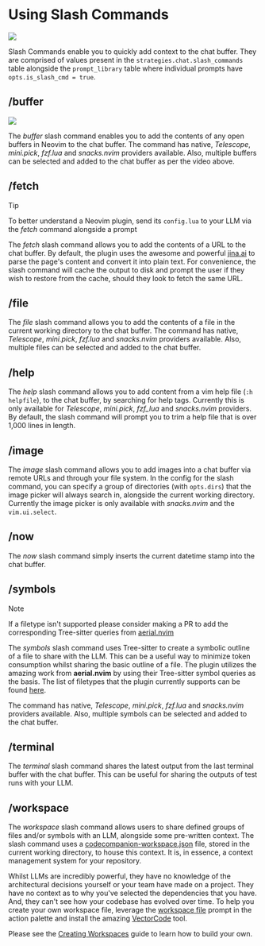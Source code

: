 # Using Slash Commands

<p>
  <img src="https://github.com/user-attachments/assets/02b4d5e2-3b40-4044-8a85-ccd6dfa6d271" />
</p>

Slash Commands enable you to quickly add context to the chat buffer. They are comprised of values present in the `strategies.chat.slash_commands` table alongside the `prompt_library` table where individual prompts have `opts.is_slash_cmd = true`.

## /buffer

<p>
<img src="https://github.com/user-attachments/assets/1be7593b-f77f-44f9-a418-1d04b3f46785" />
</p>

The _buffer_ slash command enables you to add the contents of any open buffers in Neovim to the chat buffer. The command has native, _Telescope_, _mini.pick_, _fzf.lua_ and _snacks.nvim_ providers available. Also, multiple buffers can be selected and added to the chat buffer as per the video above.

## /fetch

> [!TIP]
> To better understand a Neovim plugin, send its `config.lua` to your LLM via the _fetch_ command alongside a prompt

The _fetch_ slash command allows you to add the contents of a URL to the chat buffer. By default, the plugin uses the awesome and powerful [jina.ai](https://jina.ai) to parse the page's content and convert it into plain text. For convenience, the slash command will cache the output to disk and prompt the user if they wish to restore from the cache, should they look to fetch the same URL.

## /file

The _file_ slash command allows you to add the contents of a file in the current working directory to the chat buffer. The command has native, _Telescope_, _mini.pick_, _fzf.lua_ and _snacks.nvim_ providers available. Also, multiple files can be selected and added to the chat buffer.

## /help

The _help_ slash command allows you to add content from a vim help file (`:h helpfile`), to the chat buffer, by searching for help tags. Currently this is only available for _Telescope_, _mini.pick_, _fzf_lua_ and _snacks.nvim_ providers. By default, the slash command will prompt you to trim a help file that is over 1,000 lines in length.

## /image

The _image_ slash command allows you to add images into a chat buffer via remote URLs and through your file system. In the config for the slash command, you can specify a group of directories (with `opts.dirs`) that the image picker will always search in, alongside the current working directory. Currently the image picker is only available with _snacks.nvim_ and the `vim.ui.select`.

## /now

The _now_ slash command simply inserts the current datetime stamp into the chat buffer.

## /symbols

> [!NOTE]
> If a filetype isn't supported please consider making a PR to add the corresponding Tree-sitter queries from
> [aerial.nvim](https://github.com/stevearc/aerial.nvim)

The _symbols_ slash command uses Tree-sitter to create a symbolic outline of a file to share with the LLM. This can be a useful way to minimize token consumption whilst sharing the basic outline of a file. The plugin utilizes the amazing work from **aerial.nvim** by using their Tree-sitter symbol queries as the basis. The list of filetypes that the plugin currently supports can be found [here](https://github.com/olimorris/codecompanion.nvim/tree/main/queries).

The command has native, _Telescope_, _mini.pick_, _fzf.lua_ and _snacks.nvim_ providers available. Also, multiple symbols can be selected and added to the chat buffer.

## /terminal

The _terminal_ slash command shares the latest output from the last terminal buffer with the chat buffer. This can be useful for sharing the outputs of test runs with your LLM.

## /workspace

The _workspace_ slash command allows users to share defined groups of files and/or symbols with an LLM, alongside some pre-written context. The slash command uses a [codecompanion-workspace.json](https://github.com/olimorris/codecompanion.nvim/blob/main/codecompanion-workspace.json) file, stored in the current working directory, to house this context. It is, in essence, a context management system for your repository.

Whilst LLMs are incredibly powerful, they have no knowledge of the architectural decisions yourself or your team have made on a project. They have no context as to why you've selected the dependencies that you have. And, they can't see how your codebase has evolved over time. To help you create your own workspace file, leverage the [workspace file](/usage/action-palette.html#default-prompts) prompt in the action palette and install the amazing [VectorCode](https://github.com/Davidyz/VectorCode/tree/main) tool.

Please see the [Creating Workspaces](/extending/workspace) guide to learn how to build your own.
